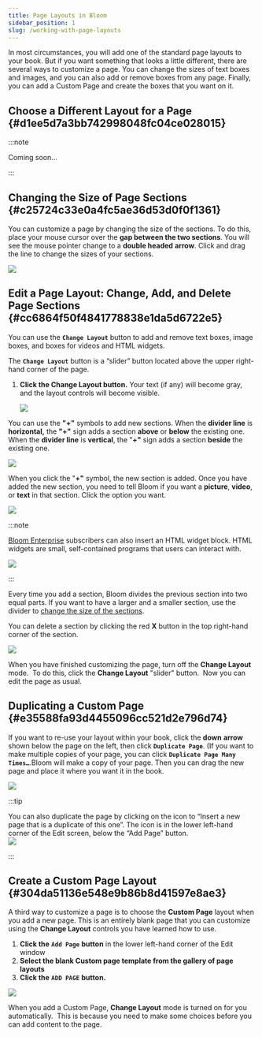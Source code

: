 ```yaml
---
title: Page Layouts in Bloom
sidebar_position: 1
slug: /working-with-page-layouts
---
```




In most circumstances, you will add one of the standard page layouts to your book. But if you want something that looks a little different, there are several ways to customize a page. You can change the sizes of text boxes and images, and you can also add or remove boxes from any page. Finally, you can add a Custom Page and create the boxes that you want on it.


## Choose a Different Layout for a Page {#d1ee5d7a3bb742998048fc04ce028015}


:::note

Coming soon…

:::




## Changing the Size of Page Sections {#c25724c33e0a4fc5ae36d53d0f0f1361}


You can customize a page by changing the size of the sections. To do this, place your mouse cursor over the **gap between the two sections**. You will see the mouse pointer change to a **double headed** **arrow**. Click and drag the line to change the sizes of your sections.


![](./working-with-page-layouts.256ce507-cb6d-4ec1-b96e-19c136150b6d.gif)


## Edit a Page Layout: Change, Add, and Delete Page Sections {#cc6864f50f4841778838e1da5d6722e5}


You can use the **`Change Layout`** button to add and remove text boxes, image boxes, and boxes for videos and HTML widgets. 


The **`Change Layout`** button is a “slider” button located above the upper right-hand corner of the page. 

1. **Click the Change Layout button.** Your text (if any) will become gray, and the layout controls will become visible.

	![](./working-with-page-layouts.fbfd9504-964c-4c7e-ab96-c1b345050150.gif)


You can use the **"+"** symbols to add new sections. When the **divider line** is **horizontal,** the **"+"** sign adds a section **above** or **below** the existing one. When the **divider line** is **vertical**, the "**+"** sign adds a section **beside** the existing one. 


![](./working-with-page-layouts.bb5d193c-8b1d-4d21-94dc-39c32cf1666b.png)


When you click the "**+"** symbol, the new section is added. Once you have added the new section, you need to tell Bloom if you want a **picture**, **video**, or **text** in that section. Click the option you want.


![](./working-with-page-layouts.a5573f11-297e-4059-bcd8-c5bcedca914f.png)


:::note

[Bloom Enterprise](/about-bloom-subscriptions) subscribers can also insert an HTML widget block. HTML widgets are small, self-contained programs that users can interact with. 

![](./working-with-page-layouts.74d53493-1c4f-464b-badd-af51dca54854.png)

:::




Every time you add a section, Bloom divides the previous section into two equal parts. If you want to have a larger and a smaller section, use the divider to [change the size of the sections](/working-with-page-layouts#c25724c33e0a4fc5ae36d53d0f0f1361).


You can delete a section by clicking the red **X** button in the top right-hand corner of the section.


![](./working-with-page-layouts.a74bb598-4eec-4ec5-8372-9f409b47a3df.png)


When you have finished customizing the page, turn off the **Change Layout** mode.  To do this, click the **Change Layout** "slider" button.  Now you can edit the page as usual.


## Duplicating a Custom Page {#e35588fa93d4455096cc521d2e796d74}


If you want to re-use your layout within your book, click the **down** **arrow** shown below the page on the left, then click **`Duplicate Page`**. (If you want to make multiple copies of your page, you can click **`Duplicate Page Many Times…`**.Bloom will make a copy of your page. Then you can drag the new page and place it where you want it in the book.


![](./working-with-page-layouts.45b1810d-f207-49c7-9edc-41af60ef1265.png)


:::tip

You can also duplicate the page by clicking on the icon to “Insert a new page that is a duplicate of this one”. The icon is in the lower left-hand corner of the Edit screen, below the “Add Page” button.  
![](./working-with-page-layouts.5ab2a646-ec17-48d0-b739-c125b6f90e98.png)

:::




## Create a Custom Page Layout {#304da51136e548e9b86b8d41597e8ae3}


A third way to customize a page is to choose the **Custom Page** layout when you add a new page. This is an entirely blank page that you can customize using the **Change Layout** controls you have learned how to use.

1. **Click the** **`Add Page`** **button** in the lower left-hand corner of the Edit window
2. **Select the blank Custom page template from the gallery of page layouts**
3. **Click the** **`ADD PAGE`** **button.**

![](./working-with-page-layouts.52e040d7-9fc5-4147-bff9-e15146d47749.png)


When you add a Custom Page, **Change Layout** mode is turned on for you automatically.  This is because you need to make some choices before you can add content to the page.

